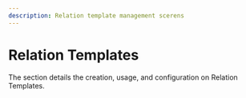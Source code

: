 ```yaml
---
description: Relation template management scerens
---
```


# Relation Templates

The section details the creation, usage, and configuration on Relation Templates.&#x20;
